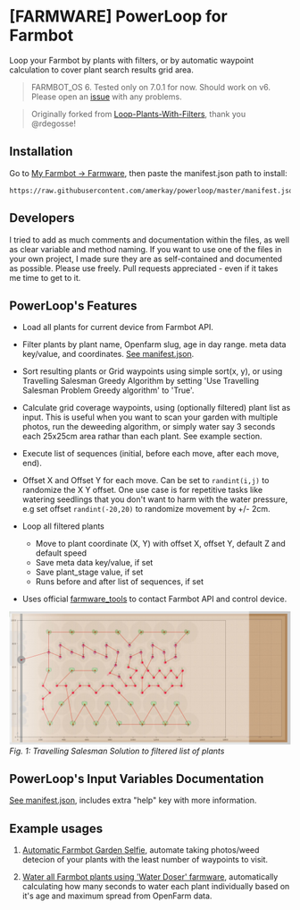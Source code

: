 # [FARMWARE] PowerLoop for Farmbot

Loop your Farmbot by plants with filters, or by automatic waypoint calculation to cover plant search results grid area.

> FARMBOT_OS 6. Tested only on 7.0.1 for now. Should work on v6. Please open an [issue](../../issues) with any problems.

> Originally forked from [Loop-Plants-With-Filters](https://github.com/rdegosse/Loop-Plants-With-Filters), thank you @rdegosse!

## Installation

Go to [My Farmbot -> Farmware](https://my.farm.bot/app/farmware/), then paste the manifest.json path to install:
```
https://raw.githubusercontent.com/amerkay/powerloop/master/manifest.json
```
## Developers

I tried to add as much comments and documentation within the files, as well as clear variable and method naming. If you want to use one of the files in your own project, I made sure they are as self-contained and documented as possible. Please use freely. Pull requests appreciated - even if it takes me time to get to it.

## PowerLoop's Features

- Load all plants for current device from Farmbot API.

- Filter plants by plant name, Openfarm slug, age in day range. meta data key/value, and coordinates. [See manifest.json](manifest.json).

- Sort resulting plants or Grid waypoints using simple sort(x, y), or using Travelling Salesman Greedy Algorithm by setting 'Use Travelling Salesman Problem Greedy algorithm' to 'True'.

- Calculate grid coverage waypoints, using (optionally filtered) plant list as input. This is useful when you want to scan your garden with multiple photos, run the deweeding algorithm, or simply water say 3 seconds each 25x25cm area rathar than each plant. See example section.

- Execute list of sequences (initial, before each move, after each move, end).

- Offset X and Offset Y for each move. Can be set to `randint(i,j)` to randomize the X Y offset. One use case is for repetitive tasks like watering seedlings that you don't want to harm with the water pressure, e.g set offset `randint(-20,20)` to randomize movement by +/- 2cm.

- Loop all filtered plants
    - Move to plant coordinate (X, Y) with offset X, offset Y, default Z and default speed
    - Save meta data key/value, if set
    - Save plant_stage value, if set
    - Runs before and after list of sequences, if set

- Uses official [farmware_tools](https://github.com/FarmBot-Labs/farmware-tools) to contact Farmbot API and control device.

![Travelling Salesman Solution](tsp_greedy_farmware_screenshot.jpg)
*Fig. 1: Travelling Salesman Solution to filtered list of plants*

## PowerLoop's Input Variables Documentation

[See manifest.json](manifest.json), includes extra "help" key with more information.

## Example usages

1. [Automatic Farmbot Garden Selfie](./examples/Automatic%20Farmbot%20Garden%20Selfie.md), automate taking photos/weed detecion of your plants with the least number of waypoints to visit.

2. [Water all Farmbot plants using 'Water Doser' farmware](./examples/Smart%20Watering%20for%20Farmbot.md), automatically calculating how many seconds to water each plant individually based on it's age and maximum spread from OpenFarm data.